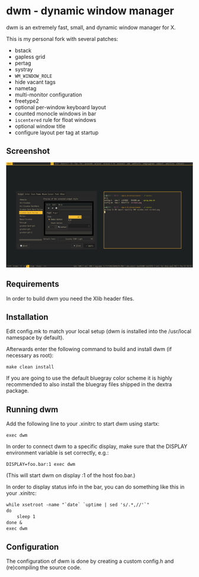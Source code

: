 dwm - dynamic window manager
============================
dwm is an extremely fast, small, and dynamic window manager for X.

This is my personal fork with several patches:
- bstack
- gapless grid
- pertag
- systray
- `WM_WINDOW_ROLE`
- hide vacant tags
- nametag
- multi-monitor configuration
- freetype2
- optional per-window keyboard layout
- counted monocle windows in bar
- `iscentered` rule for float windows
- optional window title
- configure layout per tag at startup

Screenshot
------------
![image (5 KB)][scrshot img]


Requirements
------------
In order to build dwm you need the Xlib header files.


Installation
------------
Edit config.mk to match your local setup (dwm is installed into
the /usr/local namespace by default).

Afterwards enter the following command to build and install dwm (if
necessary as root):

    make clean install

If you are going to use the default bluegray color scheme it is highly
recommended to also install the bluegray files shipped in the dextra package.


Running dwm
-----------
Add the following line to your .xinitrc to start dwm using startx:

    exec dwm

In order to connect dwm to a specific display, make sure that
the DISPLAY environment variable is set correctly, e.g.:

    DISPLAY=foo.bar:1 exec dwm

(This will start dwm on display :1 of the host foo.bar.)

In order to display status info in the bar, you can do something
like this in your .xinitrc:

    while xsetroot -name "`date` `uptime | sed 's/.*,//'`"
    do
    	sleep 1
    done &
    exec dwm


Configuration
-------------
The configuration of dwm is done by creating a custom config.h
and (re)compiling the source code.

[scrshot img]: https://raw.githubusercontent.com/chinarulezzz-de/dwm-6.0-chinarulezzz/master/scrshot.png
